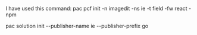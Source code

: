 I have used this command: pac pcf init -n imagedit -ns ie -t field -fw react -npm

pac solution init --publisher-name ie --publisher-prefix go
